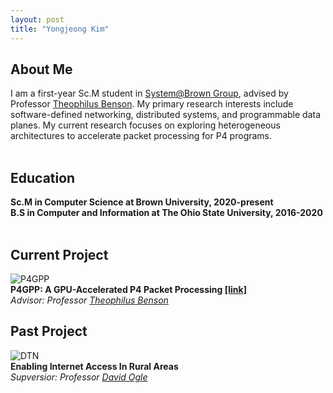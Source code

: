 ```yaml
---
layout: post
title: "Yongjeong Kim"
---
```


## About Me
I am a first-year Sc.M student in [System@Brown Group][system-group], advised by Professor [Theophilus Benson][theophilus-benson]. My primary research interests include software-defined networking, distributed systems, and programmable data planes. My current research focuses on exploring heterogeneous architectures to accelerate packet processing for P4 programs.  
&nbsp;
## Education
**Sc.M in Computer Science at Brown University, 2020-present**  
**B.S in Computer and Information at The Ohio State University, 2016-2020**
&nbsp;
## Current Project
![P4GPP]({{site.baseurl}}/assets/img/p4gpp.jpg)  
**P4GPP: A GPU-Accelerated P4 Packet Processing [[link]][p4gpp]**  
*Advisor: Professor [Theophilus Benson][theophilus-benson]*
&nbsp;
## Past Project
![DTN]({{site.baseurl}}/assets/img/dtn.jpg)  
**Enabling Internet Access In Rural Areas**  
*Supversior: Professor [David Ogle][david-ogle]*  

[theophilus-benson]: https://cs.brown.edu/~tab/
[david-ogle]: https://sites.google.com/site/daveogle/dave-s-homepage
[system-group]: https://systems.cs.brown.edu/
[p4gpp]: https://cseyj.github.io/p4gpp/ 
